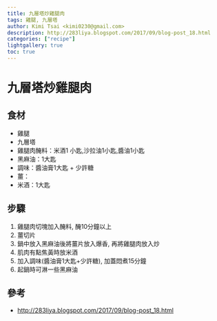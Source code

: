 ```yaml
---
title: 九層塔炒雞腿肉
tags: 雞腿, 九層塔
author: Kimi Tsai <kimi0230@gmail.com>
description: http://283liya.blogspot.com/2017/09/blog-post_18.html
categories: ["recipe"]
lightgallery: true
toc: true
---
```


# 九層塔炒雞腿肉
## 食材
* 雞腿
* 九層塔
* 雞腿肉醃料：米酒1 小匙,沙拉油1小匙,醬油1小匙
* 黑麻油：1大匙
* 調味：醬油膏1大匙 + 少許糖
* 薑：
* 米酒：1大匙

## 步驟
1. 雞腿肉切塊加入醃料, 醃10分鐘以上
2. 薑切片
3. 鍋中放入黑麻油後將薑片放入爆香, 再將雞腿肉放入炒
4. 肌肉有點焦黃時放米酒
5. 加入調味(醬油膏1大匙+少許糖), 加蓋悶煮15分鐘
6. 起鍋時可淋一些黑麻油

## 參考
* http://283liya.blogspot.com/2017/09/blog-post_18.html
